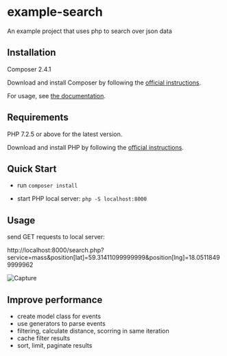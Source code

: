 # example-search
An example project that uses php to search over json data

Installation
------------
Composer 2.4.1

Download and install Composer by following the [official instructions](https://getcomposer.org/download/).

For usage, see [the documentation](https://getcomposer.org/doc/).

Requirements
------------

PHP 7.2.5 or above for the latest version.

Download and install PHP by following the [official instructions](https://www.php.net/downloads/).

Quick Start
-----------

* run `composer install`

* start PHP local server: `php -S localhost:8000`

Usage
-----
send GET requests to local server:

http://localhost:8000/search.php?service=mass&position[lat]=59.31411099999999&position[lng]=18.05118499999962

![Capture](https://user-images.githubusercontent.com/17765841/186732203-a1ee9823-bc75-4c86-9aa3-6de27909ea20.PNG)

Improve performance
--------------------
* create model class for events
* use generators to parse events
* filtering, calculate distance, scorring in same iteration
* cache filter results
* sort, limit, paginate results
